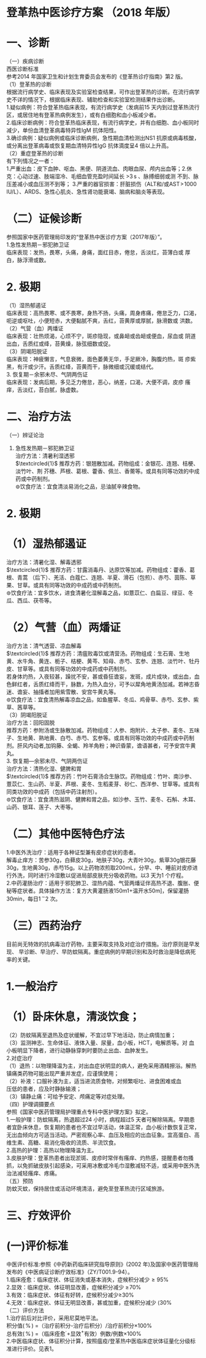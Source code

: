 # 登革热中医诊疗方案 （2018 年版）  
# 一、诊断  
（一）疾病诊断  
西医诊断标准  
参考2014 年国家卫生和计划生育委员会发布的《登革热诊疗指南》第2 版。  
（1）登革热的诊断  
根据流行病学史、临床表现及实验室检查结果，可作出登革热的诊断。在流行病学史不详的情况下，根据临床表现、辅助检查和实验室检测结果作出诊断。  
1.疑似病例：符合登革热临床表现，有流行病学史（发病前15 天内到过登革热流行区，或居住地有登革热病例发生），或有白细胞和血小板减少者。  
2.临床诊断病例：符合登革热临床表现，有流行病学史，并有白细胞、血小板同时减少，单份血清登革病毒特异性IgM 抗体阳性。  
3.确诊病例：疑似病例或临床诊断病例，急性期血清检测出NS1 抗原或病毒核酸，或分离出登革病毒或恢复期血清特异性IgG 抗体滴度呈4 倍以上升高。  
（2）重症登革热的诊断  
有下列情况之一者：  
1.严重出血：皮下血肿、呕血、黑便、阴道流血、肉眼血尿、颅内出血等；2.休克：心动过速、肢端湿冷、毛细血管充盈时间延长 ${\mathrm{>}}3\,\mathrm{s}$ 、脉搏细弱或测 不到、脉压差减小或血压测不到等； 3.严重的器官损害：肝脏损伤（ALT和/或$\mathrm{AST\!>\!1000}$ IU/L）、ARDS、急性心肌炎、急性肾功能衰竭、脑病和脑炎等表现。  
# （二）证候诊断  
参照国家中医药管理局印发的“登革热中医诊疗方案（2017年版）”。  
1.急性发热期－邪犯肺卫证  
临床表现：发热，畏寒，头痛，身痛，面红目赤，倦怠，舌淡红，苔薄白或 厚白，脉浮滑或数。  
# 2. 极期  
（1）湿热郁遏证  
临床表现：高热畏寒、或不畏寒，身热不扬，头痛，周身疼痛，倦怠乏力，口渴，呃逆或呕吐，小便短赤，大便黏腻不爽，舌红，苔黄厚或厚腻，脉滑数或 洪数。  
（2）气营（血）两燔证  
临床表现：壮热烦渴，心烦不宁，斑疹隐现，或鼻衄或齿衄或便血，尿血或 阴道出血，舌质红或绛，苔黄燥，脉弦细数或促。  
（3）阴竭阳脱证  
临床表现：神疲懒言，气息衰微，面色萎黄无华，手足厥冷，胸腹灼热，斑 疹紫黑，有汗或少汗。舌质红绛，苔黄而干，脉微细或沉缓或结代。  
3. 恢复期－余邪未尽、气阴两伤证  
临床表现：发病后期，多见乏力倦怠，恶心，纳差，口渴，大便不调，皮疹 瘙痒，舌淡红，苔白腻，脉虚数。  
# 二、治疗方法  
（一）辨证论治  
1. 急性发热期－邪犯肺卫证  
治疗方法：清暑利湿透邪  
$\textcircled{1}$   推荐方药：银翘散加减。药物组成：金银花、连翘、桔梗、淡竹叶、荆 芥穗、芦根、葛根、藿香、佩兰、香薷等。或具有同等功效的中成药或中药制剂。  
$\circledcirc$饮食疗法：宜食清淡易消化之品，忌油腻辛辣食物。  
# 2. 极期  
# （1）湿热郁遏证  
治疗方法：清暑化湿、解毒透邪  
$\textcircled{1}$   推荐方药：甘露消毒丹、达原饮等加减。药物组成：藿香、葛根、青蒿 （后下）、羌活、白蔻仁、连翘、半夏、滑石（包煎）、赤芍、茵陈、草果、甘草。或具有同等功效的中成药或中药制剂。  
$\circledcirc$饮食疗法：宜多饮水，进食清暑化湿解毒之品，如薏苡仁、白扁豆、绿豆、冬瓜、西瓜、茯苓等。  
# （2）气营（血）两燔证  
治疗方法：清气透营、凉血解毒  
$\textcircled{1}$ 推荐方药：清瘟败毒饮或清营汤。药物组成：生石膏、生地黄、水牛角、黄连、栀子、桔梗、黄芩、知母、赤芍、玄参、连翘、淡竹叶、牡丹皮、甘草等。或具有同等功效的中成药或中药制剂。  
若身体灼热，入夜较甚，躁扰不安，甚或昏狂谵妄，发斑，成片成块，或出血，血色鲜红者，舌质红绛而干，脉数，为热入血分，可予以犀角地黄汤加减。若神志昏迷、谵妄、抽搐者加用紫雪散、安宫牛黄丸等。  
$\circledcirc$饮食疗法：宜食清热解毒凉血之品，如鱼腥草、冬瓜、鸡骨草、赤芍、玄参、紫草、茜草等。  
（3）阴竭阳脱证  
治疗方法：回阳固脱  
推荐方药：参附汤或生脉散加减。药物组成：人参、炮附片、太子参、麦冬、五味子、生地黄、熟地黄、白芍、赤芍、玄参等。或具有同等功效的中成药或中药制剂。肝风内动者,加钩藤、全蝎、羚羊角粉；神识昏蒙，谵语甚者，可予安宫牛黄丸。  
3. 恢复期—余邪未尽、气阴两伤证  
治疗方法：清热化湿、健脾和胃  
$\textcircled{1}$ 推荐方药：竹叶石膏汤合生脉饮。药物组成：竹叶、南沙参、薏苡仁、生山药、半夏、芦根、麦冬、生稻麦芽、砂仁、西洋参、甘草等。或具有同类功效的中成药（包括中药注射剂）。  
$\circledcirc$饮食疗法：宜食清热滋阴、健脾和胃之品，如沙参、玉竹、麦冬、石斛、木耳、山药、银耳、莲子、大枣等。  
# （二）其他中医特色疗法  
1.中医外洗治疗：适用于各种证型兼有皮疹症状的患者。  
解毒止痒方：苦参$30\mathrm{g}$，白藓皮$30\mathrm{g}$，地肤子$30\mathrm{g}$，大青叶$30\mathrm{g}$，紫草$30\mathrm{g}$银花藤$30\mathrm{g}$，生地黄$30\mathrm{g}$，赤芍$15\mathrm{g}$。以上药物浓煎取$200\mathrm{mL}$，分早、中、睡前对皮疹进行外洗，同时进行冷湿敷以促进局部皮肤充分吸收药物。以3 天为1 个疗程。  
2.中药灌肠治疗：适用于邪犯肺卫、湿热内蕴、气营两燔证伴高热不退、腹胀、便秘等症状者。具体操作方法：复方大黄灌肠液$150\mathrm{m}1+$温开水$50\mathrm{m}]$，保留灌肠$30\mathrm{{m}i n}$，每日$1\,^{\sim}2$ 次。  
# （三）西药治疗  
目前尚无特效的抗病毒治疗药物，主要采取支持及对症治疗措施。治疗原则是早发现、 早诊断、早治疗、早防蚊隔离。重症病例的早期识别和及时救治是降低病死率的关键。  
# 1.一般治疗  
# （1）卧床休息，清淡饮食；  
（2）防蚊隔离至退热及症状缓解，不宜过早下地活动，防止病情加重；  
（3）监测神志、生命体征、液体入量、尿量，血小板，HCT，电解质等。对 血小板明显下降者，进行动静脉穿刺时要防止出血、血肿发生。  
2.对症治疗  
（1）退热：以物理降温为主，对出血症状明显的病人，避免采用酒精擦浴。解热镇痛类药物可能出现严重并发症，应谨慎使用；  
（2）补液：口服补液为主，适当进流质食物，对频繁呕吐、进食困难或血  
压低的患者，应及时静脉输液；  
（3）镇静止痛：可给予安定、颅痛定等对症处理。  
（四）护理调摄要点  
参照《国家中医药管理局护理重点专科中医护理方案》拟定。  
1.一般护理：防蚊隔离，热退超过24 小时，病程超过5 天者可解除隔离。早期患者宜卧床休息，恢复期的患者也不宜过早活动，体温正常，血小板计数恢复正常，无出血倾向方可适当活动。严密观察心率、血压及相应的出血征象。宜高蛋白、高维生素、高糖、易消化吸收的流质、半流饮食。  
2.高热的护理：高热以物理降温为主。  
3.皮肤护理：登革热患者出现淤斑、皮疹时常伴有瘙痒、灼热感，提醒患者勿搔抓，以免抓破皮肤引起感染，可采用冰敷或冷毛巾湿敷减轻不适，或采用中医外洗治法减轻瘙痒、疼痛。  
（五）预防  
防蚊灭蚊，保持居住或活动环境清洁，避免至登革热流行区域旅游。  
# 三、疗效评价  
# (一)评价标准  
中医评价标准:参照《中药新药临床研究指导原则》(2002 年)及国家中医药管理局发布的《中医病证诊断疗效标准》（ZY/T001.9-94）。  
1.临床痊愈：临床症状、体征消失或基本消失，症候积分减少${\geqslant}95\%$  
2.显效：临床症状、体征明显改善，症候积分减少 $\geqslant\!70\%$  
3.有效：临床症状、体征有好转，症候积分减少≥$30\%$  
4.无效：临床症状、体征无明显改善，甚或加重，症候积分减少 $\langle30\%$  
（二）评价方法  
1.治疗前后对比评价，采用尼莫地平法。  
积分值$(\,\%\,)\ =$（治疗前积分-治疗后积分）/治疗前积分$\times100\%$  
总有效$(\,\%\,)\ =$（临床痊愈$^{\cdot}+$显效$^+$有效）例数/例数$\times100\%$  
2.中医临床症状、体征积分计算，按照瘟疫/登革热中医临床症状体征量化分级标准进行评价。见表1。  
